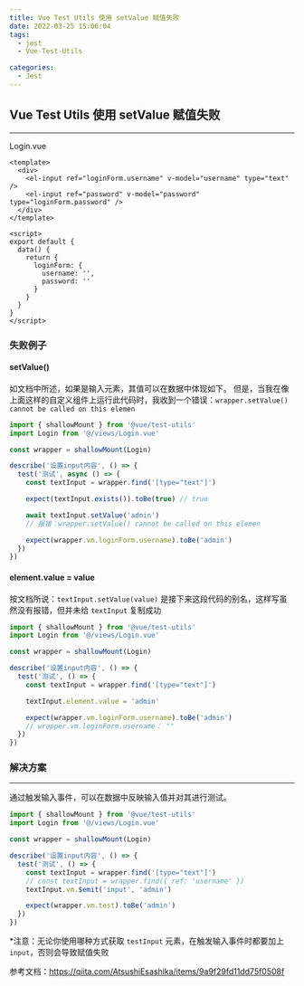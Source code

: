 ```yaml
---
title: Vue Test Utils 使用 setValue 赋值失败
date: 2022-03-25 15:06:04
tags: 
  - jest
  - Vue-Test-Utils

categories: 
  - Jest
---
```

## Vue Test Utils 使用 setValue 赋值失败
-----
Login.vue
```vue
<template>
  <div>
    <el-input ref="loginForm.username" v-model="username" type="text" />
    <el-input ref="password" v-model="password" type="loginForm.password" />
  </div>
</template>

<script>
export default {
  data() {
    return {
      loginForm: {
        username: '',
        password: ''
      }
    }
  }
}
</script>
```

### 失败例子
#### setValue()
如文档中所述，如果是输入元素，其值可以在数据中体现如下。
但是，当我在像上面这样的自定义组件上运行此代码时，我收到一个错误：`wrapper.setValue() cannot be called on this elemen`
```javascript
import { shallowMount } from '@vue/test-utils'
import Login from '@/views/Login.vue'

const wrapper = shallowMount(Login)

describe('设置input内容', () => {
  test('测试', async () => {
    const textInput = wrapper.find('[type="text"]')

    expect(textInput.exists()).toBe(true) // true

    await textInput.setValue('admin')
    // 报错：wrapper.setValue() cannot be called on this elemen

    expect(wrapper.vm.loginForm.username).toBe('admin')
  })
})
```
#### element.value = value
按文档所说：`textInput.setValue(value)` 是接下来这段代码的别名，这样写虽然没有报错，但并未给 `textInput` 复制成功
```javascript
import { shallowMount } from '@vue/test-utils'
import Login from '@/views/Login.vue'

const wrapper = shallowMount(Login)

describe('设置input内容', () => {
  test('测试', () => {
    const textInput = wrapper.find('[type="text"]')

    textInput.element.value = 'admin'

    expect(wrapper.vm.loginForm.username).toBe('admin')
    // wrapper.vm.loginForm.username： ""
  })
})
```

### 解决方案
-----
通过触发输入事件，可以在数据中反映输入值并对其进行测试。
```javascript
import { shallowMount } from '@vue/test-utils'
import Login from '@/views/Login.vue'

const wrapper = shallowMount(Login)

describe('设置input内容', () => {
  test('测试', () => {
    const textInput = wrapper.find('[type="text"]')
    // const textInput = wrapper.find({ ref: 'username' })
    textInput.vm.$emit('input', 'admin')

    expect(wrapper.vm.test).toBe('admin')
  })
})
```

*注意：无论你使用哪种方式获取 `testInput` 元素，在触发输入事件时都要加上 `input`，否则会导致赋值失败

参考文档：https://qiita.com/AtsushiEsashika/items/9a9f29fd11dd75f0508f